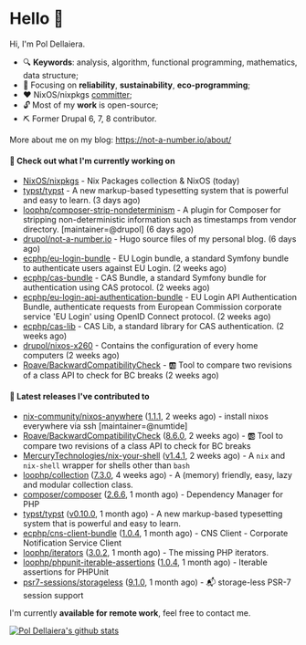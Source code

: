 # Hello 👋

Hi, I'm Pol Dellaiera.

- 🔍 **Keywords**: analysis, algorithm, functional programming, mathematics, data structure;
- 🎯 Focusing on **reliability**, **sustainability**, **eco-programming**;
- ❤️ NixOS/nixpkgs [committer](https://github.com/orgs/NixOS/teams/nixpkgs-committers?query=drupol);
- 🔓 Most of my **work** is open-source;
- ⛏️ Former Drupal 6, 7, 8 contributor.

More about me on my blog: https://not-a-number.io/about/

#### 👷 Check out what I'm currently working on

- [NixOS/nixpkgs](https://github.com/NixOS/nixpkgs) - Nix Packages collection &amp; NixOS (today)
- [typst/typst](https://github.com/typst/typst) - A new markup-based typesetting system that is powerful and easy to learn. (3 days ago)
- [loophp/composer-strip-nondeterminism](https://github.com/loophp/composer-strip-nondeterminism) - A plugin for Composer for stripping non-deterministic information such as timestamps from vendor directory. [maintainer=@drupol] (6 days ago)
- [drupol/not-a-number.io](https://github.com/drupol/not-a-number.io) - Hugo source files of my personal blog. (6 days ago)
- [ecphp/eu-login-bundle](https://github.com/ecphp/eu-login-bundle) - EU Login bundle, a standard Symfony bundle to authenticate users against EU Login. (2 weeks ago)
- [ecphp/cas-bundle](https://github.com/ecphp/cas-bundle) - CAS Bundle, a standard Symfony bundle for authentication using CAS protocol. (2 weeks ago)
- [ecphp/eu-login-api-authentication-bundle](https://github.com/ecphp/eu-login-api-authentication-bundle) - EU Login API Authentication Bundle, authenticate requests from European Commission corporate service &#39;EU Login&#39; using OpenID Connect protocol. (2 weeks ago)
- [ecphp/cas-lib](https://github.com/ecphp/cas-lib) - CAS Lib, a standard library for CAS authentication. (2 weeks ago)
- [drupol/nixos-x260](https://github.com/drupol/nixos-x260) - Contains the configuration of every home computers (2 weeks ago)
- [Roave/BackwardCompatibilityCheck](https://github.com/Roave/BackwardCompatibilityCheck) - :ab: Tool to compare two revisions of a class API to check for BC breaks (2 weeks ago)

#### 🔭 Latest releases I've contributed to

- [nix-community/nixos-anywhere](https://github.com/nix-community/nixos-anywhere) ([1.1.1](https://github.com/nix-community/nixos-anywhere/releases/tag/1.1.1), 2 weeks ago) - install nixos everywhere via ssh [maintainer=@numtide]
- [Roave/BackwardCompatibilityCheck](https://github.com/Roave/BackwardCompatibilityCheck) ([8.6.0](https://github.com/Roave/BackwardCompatibilityCheck/releases/tag/8.6.0), 2 weeks ago) - :ab: Tool to compare two revisions of a class API to check for BC breaks
- [MercuryTechnologies/nix-your-shell](https://github.com/MercuryTechnologies/nix-your-shell) ([v1.4.1](https://github.com/MercuryTechnologies/nix-your-shell/releases/tag/v1.4.1), 2 weeks ago) - A `nix` and `nix-shell` wrapper for shells other than `bash`
- [loophp/collection](https://github.com/loophp/collection) ([7.3.0](https://github.com/loophp/collection/releases/tag/7.3.0), 4 weeks ago) - A (memory) friendly, easy, lazy and modular collection class.
- [composer/composer](https://github.com/composer/composer) ([2.6.6](https://github.com/composer/composer/releases/tag/2.6.6), 1 month ago) - Dependency Manager for PHP
- [typst/typst](https://github.com/typst/typst) ([v0.10.0](https://github.com/typst/typst/releases/tag/v0.10.0), 1 month ago) - A new markup-based typesetting system that is powerful and easy to learn.
- [ecphp/cns-client-bundle](https://github.com/ecphp/cns-client-bundle) ([1.0.4](https://github.com/ecphp/cns-client-bundle/releases/tag/1.0.4), 1 month ago) - CNS Client - Corporate Notification Service Client
- [loophp/iterators](https://github.com/loophp/iterators) ([3.0.2](https://github.com/loophp/iterators/releases/tag/3.0.2), 1 month ago) - The missing PHP iterators.
- [loophp/phpunit-iterable-assertions](https://github.com/loophp/phpunit-iterable-assertions) ([1.0.4](https://github.com/loophp/phpunit-iterable-assertions/releases/tag/1.0.4), 1 month ago) - Iterable assertions for PHPUnit
- [psr7-sessions/storageless](https://github.com/psr7-sessions/storageless) ([9.1.0](https://github.com/psr7-sessions/storageless/releases/tag/9.1.0), 1 month ago) - :mailbox_with_mail: storage-less PSR-7 session support

I'm currently **available for remote work**, feel free to contact me.

[![Pol Dellaiera's github stats](https://github-readme-stats.vercel.app/api?username=drupol&count_private=true&show_icons=true)](https://github.com/drupol)

